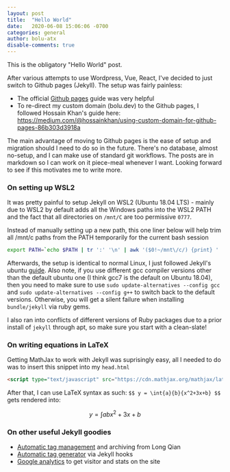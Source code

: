```yaml
---
layout: post
title:  "Hello World"
date:   2020-06-08 15:06:06 -0700
categories: general
author: bolu-atx
disable-comments: true
---
```


This is the obligatory "Hello World" post.

After various attempts to use Wordpress, Vue, React, I've decided to just switch to Github pages (Jekyll). The setup was fairly painless:

- The official [Github pages](https://pages.github.com/) guide was very helpful
- To re-direct my custom domain (bolu.dev) to the Github pages, I followed Hossain Khan's guide here: https://medium.com/@hossainkhan/using-custom-domain-for-github-pages-86b303d3918a

The main advantage of moving to Github pages is the ease of setup and migration should I need to do so in the future. There's no database, almost no-setup, and I can make use of standard git workflows. The posts are in markdown so I can work on it piece-meal whenever I want. Looking forward to see if this motivates me to write more.

### On setting up WSL2

It was pretty painful to setup Jekyll on WSL2 (Ubuntu 18.04 LTS) - mainly due to WSL2 by default adds all the Windows paths into the WSL2 PATH and the fact that all directories on `/mnt/C` are too permissive `0777`.

Instead of manually setting up a new path, this one liner below will help trim all /mnt/c paths from the PATH temporarily for the current bash session

```bash
export PATH=`echo $PATH | tr ':' '\n' | awk '($0!~/mnt\/c/) {print} ' | tr '\n' ':'`
```

Afterwards, the setup is identical to normal Linux, I just followed Jekyll's ubuntu [guide](https://jekyllrb.com/docs/installation/ubuntu/). Also note, if you use different gcc compiler versions other than the default ubuntu one (I think gcc7 is the default on Ubuntu 18.04), then you need to make sure to use `sudo update-alternatives --config gcc`  and `sudo update-alternatives --config g++` to switch back to the default versions. Otherwise, you will get a silent failure when installing `bundle/jekyll` via ruby gems.

I also ran into conflicts of different versions of Ruby packages due to a prior install of `jekyll` through apt, so make sure you start with a clean-slate!


### On writing equations in LaTeX

Getting MathJax to work with Jekyll was suprisingly easy, all I needed to do was to insert this snippet into my `head.html`

```html
<script type="text/javascript" src="https://cdn.mathjax.org/mathjax/latest/MathJax.js?config=TeX-AMS-MML_HTMLorMML"></script>
```
After that, I can use LaTeX syntax as such: `$$ y = \int{a}{b}{x^2+3x+b} $$` gets rendered into:

$$ y = \int{a}{b}{x^2+3x+b} $$


### On other useful Jekyll goodies
- [Automatic tag management](http://longqian.me/2017/02/09/github-jekyll-tag/) and archiving from Long Qian
- [Automatic tag generator](https://www.untangled.dev/2020/06/02/tag-management-jekyll/) via Jekyll hooks
- [Google analytics](https://michaelsoolee.com/google-analytics-jekyll/) to get visitor and stats on the site 

